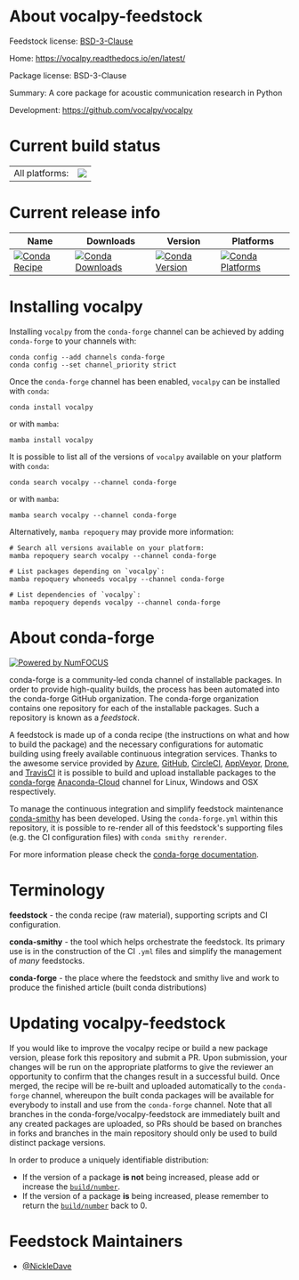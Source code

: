 About vocalpy-feedstock
=======================

Feedstock license: [BSD-3-Clause](https://github.com/conda-forge/vocalpy-feedstock/blob/main/LICENSE.txt)

Home: https://vocalpy.readthedocs.io/en/latest/

Package license: BSD-3-Clause

Summary: A core package for acoustic communication research in Python

Development: https://github.com/vocalpy/vocalpy

Current build status
====================


<table><tr><td>All platforms:</td>
    <td>
      <a href="https://dev.azure.com/conda-forge/feedstock-builds/_build/latest?definitionId=20418&branchName=main">
        <img src="https://dev.azure.com/conda-forge/feedstock-builds/_apis/build/status/vocalpy-feedstock?branchName=main">
      </a>
    </td>
  </tr>
</table>

Current release info
====================

| Name | Downloads | Version | Platforms |
| --- | --- | --- | --- |
| [![Conda Recipe](https://img.shields.io/badge/recipe-vocalpy-green.svg)](https://anaconda.org/conda-forge/vocalpy) | [![Conda Downloads](https://img.shields.io/conda/dn/conda-forge/vocalpy.svg)](https://anaconda.org/conda-forge/vocalpy) | [![Conda Version](https://img.shields.io/conda/vn/conda-forge/vocalpy.svg)](https://anaconda.org/conda-forge/vocalpy) | [![Conda Platforms](https://img.shields.io/conda/pn/conda-forge/vocalpy.svg)](https://anaconda.org/conda-forge/vocalpy) |

Installing vocalpy
==================

Installing `vocalpy` from the `conda-forge` channel can be achieved by adding `conda-forge` to your channels with:

```
conda config --add channels conda-forge
conda config --set channel_priority strict
```

Once the `conda-forge` channel has been enabled, `vocalpy` can be installed with `conda`:

```
conda install vocalpy
```

or with `mamba`:

```
mamba install vocalpy
```

It is possible to list all of the versions of `vocalpy` available on your platform with `conda`:

```
conda search vocalpy --channel conda-forge
```

or with `mamba`:

```
mamba search vocalpy --channel conda-forge
```

Alternatively, `mamba repoquery` may provide more information:

```
# Search all versions available on your platform:
mamba repoquery search vocalpy --channel conda-forge

# List packages depending on `vocalpy`:
mamba repoquery whoneeds vocalpy --channel conda-forge

# List dependencies of `vocalpy`:
mamba repoquery depends vocalpy --channel conda-forge
```


About conda-forge
=================

[![Powered by
NumFOCUS](https://img.shields.io/badge/powered%20by-NumFOCUS-orange.svg?style=flat&colorA=E1523D&colorB=007D8A)](https://numfocus.org)

conda-forge is a community-led conda channel of installable packages.
In order to provide high-quality builds, the process has been automated into the
conda-forge GitHub organization. The conda-forge organization contains one repository
for each of the installable packages. Such a repository is known as a *feedstock*.

A feedstock is made up of a conda recipe (the instructions on what and how to build
the package) and the necessary configurations for automatic building using freely
available continuous integration services. Thanks to the awesome service provided by
[Azure](https://azure.microsoft.com/en-us/services/devops/), [GitHub](https://github.com/),
[CircleCI](https://circleci.com/), [AppVeyor](https://www.appveyor.com/),
[Drone](https://cloud.drone.io/welcome), and [TravisCI](https://travis-ci.com/)
it is possible to build and upload installable packages to the
[conda-forge](https://anaconda.org/conda-forge) [Anaconda-Cloud](https://anaconda.org/)
channel for Linux, Windows and OSX respectively.

To manage the continuous integration and simplify feedstock maintenance
[conda-smithy](https://github.com/conda-forge/conda-smithy) has been developed.
Using the ``conda-forge.yml`` within this repository, it is possible to re-render all of
this feedstock's supporting files (e.g. the CI configuration files) with ``conda smithy rerender``.

For more information please check the [conda-forge documentation](https://conda-forge.org/docs/).

Terminology
===========

**feedstock** - the conda recipe (raw material), supporting scripts and CI configuration.

**conda-smithy** - the tool which helps orchestrate the feedstock.
                   Its primary use is in the construction of the CI ``.yml`` files
                   and simplify the management of *many* feedstocks.

**conda-forge** - the place where the feedstock and smithy live and work to
                  produce the finished article (built conda distributions)


Updating vocalpy-feedstock
==========================

If you would like to improve the vocalpy recipe or build a new
package version, please fork this repository and submit a PR. Upon submission,
your changes will be run on the appropriate platforms to give the reviewer an
opportunity to confirm that the changes result in a successful build. Once
merged, the recipe will be re-built and uploaded automatically to the
`conda-forge` channel, whereupon the built conda packages will be available for
everybody to install and use from the `conda-forge` channel.
Note that all branches in the conda-forge/vocalpy-feedstock are
immediately built and any created packages are uploaded, so PRs should be based
on branches in forks and branches in the main repository should only be used to
build distinct package versions.

In order to produce a uniquely identifiable distribution:
 * If the version of a package **is not** being increased, please add or increase
   the [``build/number``](https://docs.conda.io/projects/conda-build/en/latest/resources/define-metadata.html#build-number-and-string).
 * If the version of a package **is** being increased, please remember to return
   the [``build/number``](https://docs.conda.io/projects/conda-build/en/latest/resources/define-metadata.html#build-number-and-string)
   back to 0.

Feedstock Maintainers
=====================

* [@NickleDave](https://github.com/NickleDave/)


